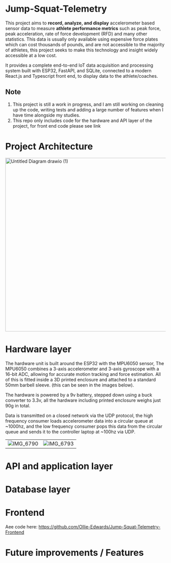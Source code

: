 # Jump-Squat-Telemetry

This project aims to **record, analyze, and display** accelerometer based sensor data to measure **athlete performance metrics** such as peak force, peak acceleration, rate of force development (RFD) and many other statistics. This data is usually only available using expensive force plates which can cost thousands of pounds, and are not accessible to the majority of athletes, this project seeks to make this technology and insight widely accessible at a low cost.

It provides a complete end-to-end IoT data acquisition and processing system built with ESP32, FastAPI, and SQLite, connected to a modern React.js and Typescript front end, to display data to the athlete/coaches.

## Note
1) This project is still a work in progress, and I am still working on cleaning up the code, writing tests and adding a large number of features when I have time alongside my studies.
2) This repo only includes code for the hardware and API layer of the project, for front end code please see link

# Project Architecture

<img width="902" height="546" alt="Untitled Diagram drawio (1)" src="https://github.com/user-attachments/assets/d0c71f60-a540-4ea3-a6f0-b5f089396f0e" />

# Hardware layer

The hardware unit is built around the ESP32 with the MPU6050 sensor, The MPU6050 combines a 3-axis accelerometer and 3-axis gyroscope with a 16-bit ADC, allowing for accurate motion tracking and force estimation. All of this is fitted inside a 3D printed enclosure and attached to a standard 50mm barbell sleeve. (this can be seen in the images below).

The hardware is powered by a 9v battery, stepped down using a buck converter to 3.3v, all the hardware including printed enclosure weighs just 90g in total. 

Data is transmitted on a closed network via the UDP protocol, the high frequency consumer loads accelerometer data into a circular queue at ~1000hz, and the low frequency consumer pops this data from the circular queue and sends it to the controller laptop at ~100hz via UDP.

|     |  |
| -------- | ------- |
| ![IMG_6790](https://github.com/user-attachments/assets/11599636-06c3-4c4a-9b0d-13ccc40465f0)  | ![IMG_6793](https://github.com/user-attachments/assets/87f0e1ad-aafe-4ff7-9266-9b840058762a)    |

# API and application layer

# Database layer

# Frontend

Aee code here: https://github.com/Ollie-Edwards/Jump-Squat-Telemetry-Frontend

# Future improvements / Features

